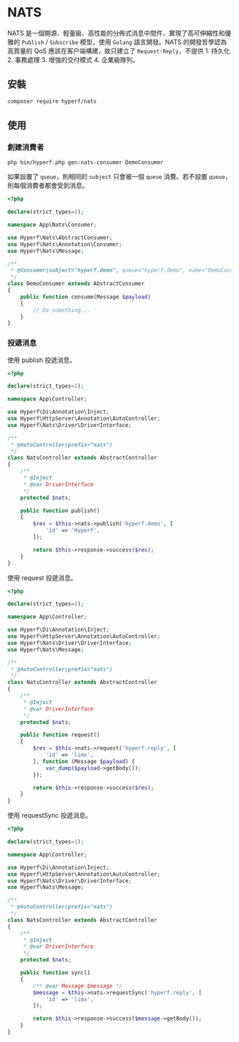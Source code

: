 # NATS

NATS 是一個開源、輕量級、高性能的分佈式消息中間件，實現了高可伸縮性和優雅的 `Publish` / `Subscribe` 模型，使用 `Golang` 語言開發。NATS 的開發哲學認為高質量的 QoS 應該在客户端構建，故只建立了 `Request-Reply`，不提供 1. 持久化 2. 事務處理 3. 增強的交付模式 4. 企業級隊列。

## 安裝

```bash
composer require hyperf/nats
```

## 使用

### 創建消費者

```
php bin/hyperf.php gen:nats-consumer DemoConsumer
```

如果設置了 `queue`，則相同的 `subject` 只會被一個 `queue` 消費。若不設置 `queue`，則每個消費者都會受到消息。

```php
<?php

declare(strict_types=1);

namespace App\Nats\Consumer;

use Hyperf\Nats\AbstractConsumer;
use Hyperf\Nats\Annotation\Consumer;
use Hyperf\Nats\Message;

/**
 * @Consumer(subject="hyperf.demo", queue="hyperf.demo", name="DemoConsumer", nums=1)
 */
class DemoConsumer extends AbstractConsumer
{
    public function consume(Message $payload)
    {
        // Do something...
    }
}
```

### 投遞消息

使用 publish 投遞消息。

```php
<?php

declare(strict_types=1);

namespace App\Controller;

use Hyperf\Di\Annotation\Inject;
use Hyperf\HttpServer\Annotation\AutoController;
use Hyperf\Nats\Driver\DriverInterface;

/**
 * @AutoController(prefix="nats")
 */
class NatsController extends AbstractController
{
    /**
     * @Inject
     * @var DriverInterface
     */
    protected $nats;

    public function publish()
    {
        $res = $this->nats->publish('hyperf.demo', [
            'id' => 'Hyperf',
        ]);

        return $this->response->success($res);
    }
}

```

使用 request 投遞消息。

```php
<?php

declare(strict_types=1);

namespace App\Controller;

use Hyperf\Di\Annotation\Inject;
use Hyperf\HttpServer\Annotation\AutoController;
use Hyperf\Nats\Driver\DriverInterface;
use Hyperf\Nats\Message;

/**
 * @AutoController(prefix="nats")
 */
class NatsController extends AbstractController
{
    /**
     * @Inject
     * @var DriverInterface
     */
    protected $nats;

    public function request()
    {
        $res = $this->nats->request('hyperf.reply', [
            'id' => 'limx',
        ], function (Message $payload) {
            var_dump($payload->getBody());
        });

        return $this->response->success($res);
    }
}

```

使用 requestSync 投遞消息。

```php
<?php

declare(strict_types=1);

namespace App\Controller;

use Hyperf\Di\Annotation\Inject;
use Hyperf\HttpServer\Annotation\AutoController;
use Hyperf\Nats\Driver\DriverInterface;
use Hyperf\Nats\Message;

/**
 * @AutoController(prefix="nats")
 */
class NatsController extends AbstractController
{
    /**
     * @Inject
     * @var DriverInterface
     */
    protected $nats;

    public function sync()
    {
        /** @var Message $message */
        $message = $this->nats->requestSync('hyperf.reply', [
            'id' => 'limx',
        ]);

        return $this->response->success($message->getBody());
    }
}

```